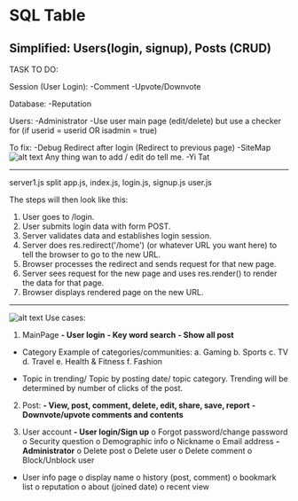 # SQL Table
Simplified: Users(login, signup),  Posts (CRUD)
------------------------------------
TASK TO DO:

Session (User Login):
	-Comment
	-Upvote/Downvote

Database:
	-Reputation

Users:
	-Administrator
		-Use user main page (edit/delete) but use a checker for (if userid = userid OR isadmin = true)
		
To fix:
	-Debug Redirect after login (Redirect to previous page)
	-SiteMap
![alt text](https://github.com/e0895846/TIC2601_Team4/blob/main/ReadMe%20Related/Sitemap.png?raw=true)
Any thing wan to add / edit do tell me. -Yi Tat

-----------------------

server1.js split
	app.js, index.js, login.js, signup.js user.js 
	
The steps will then look like this:

1. User goes to /login.
2. User submits login data with form POST.
3. Server validates data and establishes login session.
4. Server does res.redirect('/home') (or whatever URL you want here) to tell the browser to go to the new URL.
5. Browser processes the redirect and sends request for that new page.
6. Server sees request for the new page and uses res.render() to render the data for that page.
7. Browser displays rendered page on the new URL.
	
	
-------------------------------


![alt text](https://github.com/e0895846/TIC2601_Team4/blob/main/ReadMe%20Related/Full%20Schema%20Table.jpg?raw=true)
Use cases:
1.	MainPage
**-	User login**
**-	Key word search**
**-	Show all post**
-	Category
Example of categories/communities:
a.	Gaming
b.	Sports
c.	TV
d.	Travel
e.	Health & Fitness
f.	Fashion

-	Topic in trending/ Topic by posting date/ topic category. Trending will be determined by number of clicks of the post.


2.	Post:
**-	View, post, comment, delete, edit, share, save, report**
**-	Downvote/upvote comments and contents**

3.	User account
**-	User login/Sign up**
o	Forgot password/change password
o	Security question
o	Demographic info
o	Nickname
o	Email address
**-	Administrator**
o	Delete post
o	Delete user
o	Delete comment
o	Block/Unblock user

-	User info page
o	display name
o	history (post, comment)
o	bookmark list
o	reputation
o	about (joined date)
o	recent view

